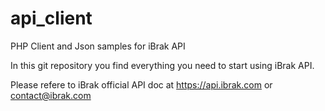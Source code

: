 api_client
==========

PHP Client and Json samples for iBrak API

In this git repository you find everything you need to start using iBrak API.

Please refere to iBrak official API doc at https://api.ibrak.com
or contact@ibrak.com
